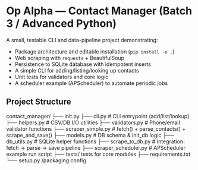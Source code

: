 # Op Alpha ― Contact Manager (Batch 3 / Advanced Python)

A small, testable CLI and data-pipeline project demonstrating:
- Package architecture and editable installation (`pip install -e .`)
- Web scraping with `requests` + BeautifulSoup
- Persistence to SQLite database with idempotent inserts
- A simple CLI for adding/listing/looking up contacts
- Unit tests for validators and core logic
- A scheduler example (APScheduler) to automate periodic jobs

## Project Structure

contact_manager/
├── init.py
├── cli.py # CLI entrypoint (add/list/lookup)
├── helpers.py # CSV/DB I/O utilities
├── validators.py # Phone/email validator functions
├── scraper_simple.py # fetch() + parse_contacts() + scrape_and_save()
├── models.py # DB schema & init_db logic
├── db_utils.py # SQLite helper functions
├── scrape_to_db.py # Integration: fetch → parse → save pipeline
├── scraper_scheduler.py # APScheduler example run script
├── tests/ tests for core modules
├── requirements.txt
└── setup.py /packaging config